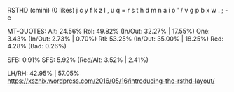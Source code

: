 RSTHD (cmini) (0 likes)
  j c y f k  z l , u q =
  r s t h d  m n a i o '
  / v g p b  x w . ; -  
               e                     

MT-QUOTES:
  Alt: 24.56%
  Rol: 49.82%   (In/Out: 32.27% | 17.55%)
  One:  3.43%   (In/Out:  2.73% |  0.70%)
  Rtl: 53.25%   (In/Out: 35.00% | 18.25%)
  Red:  4.28%   (Bad:     0.26%)

  SFB: 0.91%
  SFS: 5.92%    (Red/Alt: 3.52% | 2.41%)

  LH/RH: 42.95% | 57.05%
  https://xsznix.wordpress.com/2016/05/16/introducing-the-rsthd-layout/
  